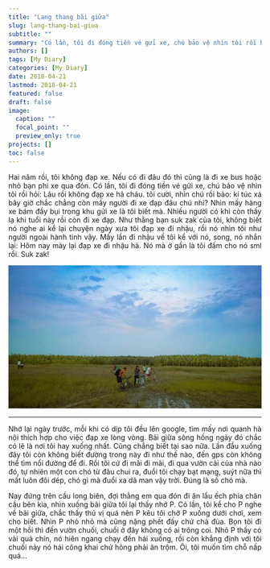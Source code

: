```yaml
---
title: "Lang thang bãi giữa"
slug: lang-thang-bai-giua
subtitle: ""
summary: "Có lần, tôi đi đóng tiền vé gửi xe, chú bảo vệ nhìn tôi rồi hỏi: Lâu rồi không đạp xe hả cháu. Tôi cười, nhìn chú rồi bảo: kí túc xá bây giờ chắc chẳng còn mấy người đi xe đạp đâu chú nhỉ?"
authors: []
tags: [My Diary]
categories: [My Diary]
date: 2018-04-21
lastmod: 2018-04-21
featured: false
draft: false
image:
  caption: ""
  focal_point: ""
  preview_only: true
projects: []
toc: false
---
```


<p style = "text-align: justify">Hai năm rồi, tôi không đạp xe. Nếu có đi đâu đó thì cũng là đi xe bus hoặc nhỏ bạn phi xe qua đón. Có lần, tôi đi đóng tiền vé gửi xe, chú bảo vệ nhìn tôi rồi hỏi: Lâu rồi không đạp xe hả cháu. tôi cười, nhìn chú rồi bảo: kí túc xá bây giờ chắc chẳng còn mấy người đi xe đạp đâu chú nhỉ? Nhìn mấy hàng xe bám đầy bụi trong khu gửi xe là tôi biết mà. Nhiều người có khi còn thấy lạ khi tuổi này rồi còn đi xe đạp. Như thằng bạn suk zak của tôi, không biết nó nghe ai kể lại chuyện ngày xưa tôi đạp xe đi nhậu, rồi nó nhìn tôi như người ngoài hành tinh vậy. Mấy lần đi nhậu về tôi kể với nó, song, nó nhắn lại: Hôm nay mày lại đạp xe đi nhậu hả. Nó mà ở gần là tôi đấm cho nó sml rồi. Suk zak!</p>

<p align="center"><img src="lang-thang.jpg" style="max-width:100%"></p>

---

<p style = "text-align: justify">Nhớ lại ngày trước, mỗi khi có dịp tôi đều lên google, tìm mấy nơi quanh hà nội thích hợp cho việc đạp xe lòng vòng. Bãi giữa sông hồng ngày đó chắc có lẽ là nơi tôi hay xuống nhất. Cũng chẳng biết tại sao nữa. Lần đầu xuống đây tôi còn không biết đường trong này đi như thế nào, đến gps còn không thể tìm nổi đường để đi. Rồi tôi cứ đi mãi đi mãi, đi qua vườn cải của nhà nào đó, tự nhiên một con chó từ đâu chui ra, đuổi tôi chạy bạt mạng, suýt nữa thì mất luôn đôi dép, chó gì mà đuổi xa dã man vậy trời. Đúng là số chó mà.</p>

<p style = "text-align: justify">Nay đứng trên cầu long biên, đợi thằng em qua đón đi ăn lẩu ếch phía chân cầu bên kia, nhìn xuống bãi giữa tôi lại thấy nhớ P. Có lần, tôi kể cho P nghe về bãi giữa, chắc thấy thú vị quá nên P kêu tôi chở P xuống dưới chơi, xem cho biết. Nhìn P nhỏ nhỏ mà cũng nặng phết đấy chứ chả đùa. Bọn tôi đi một hồi thì đến vườn chuối, chuối ở đây không có ai trông coi. Nhỏ P thấy có vài quả chín, nó hiên ngang chạy đến hái xuống, rồi còn khẳng định với tôi chuối này nó hái công khai chứ hông phải ăn trộm. Ôi, tôi muốn tìm chỗ nấp quá...</p>
